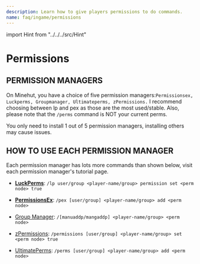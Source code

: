 ```yaml
---
description: Learn how to give players permissions to do commands.
name: faq/ingame/permissions
---
```


import Hint from "../../../src/Hint"

# Permissions

## PERMISSION MANAGERS

On Minehut, you have a choice of five permission managers:`Permissionsex, Luckperms, Groupmanager, Ultimateperms, zPermissions.` I recommend choosing between lp and pex as those are the most used/stable. Also, please note that the `/perms` command is NOT your current perms.

<Hint style="warning">
You only need to install 1 out of 5 permission managers, installing others may cause issues.
</Hint>

## HOW TO USE EACH PERMISSION MANAGER

<Hint style="info">
Each permission manager has lots more commands than shown below, visit each permission manager's tutorial page.
</Hint>

-   [**LuckPerms**](/plugins/permission-plugins/luckperms): `/lp user/group <player-name/group> permission set <perm node> true`

-   [**PermissionsEx**](/plugins/permission-plugins/permissionsex): `/pex [user/group] <player-name/group> add <perm node>`

-   [Group Manager](/plugins/permission-plugins/groupmanager): `/[manuaddp/mangaddp] <player-name/group> <perm node>`

-   [zPermissions](https://www.spigotmc.org/resources/zpermissions.11736/): `/permissions [user/group] <player-name/group> set <perm node> true`

-   [UltimatePerms](https://www.google.com/search?q=ultimate+perms&oq=ultimate+perms): `/perms [user/group] <player-name/group> add <perm node>`

